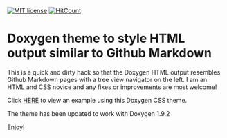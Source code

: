 [![MIT license](http://img.shields.io/badge/license-MIT-brightgreen.svg)](http://opensource.org/licenses/MIT)
[![HitCount](http://hits.dwyl.com/pieterconradie/piconomix/doxygen-github-markdown-theme.svg)](http://hits.dwyl.com/pieterconradie/piconomix/doxygen-github-markdown-theme)

Doxygen theme to style HTML output similar to Github Markdown
=============================================================

This is a quick and dirty hack so that the Doxygen HTML output resembles Github
Markdown pages with a tree view navigator on the left. I am an HTML and CSS
novice and any fixes or improvements are most welcome!

Click [HERE](https://piconomix.com/px-fwlib/index.html) to view an example using
this Doxygen CSS theme.

The theme has been updated to work with Doxygen 1.9.2

Enjoy!
